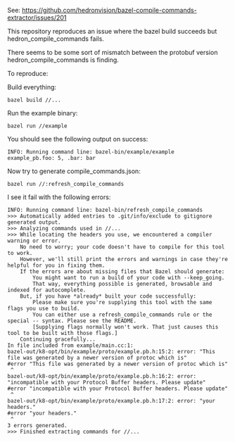 See: https://github.com/hedronvision/bazel-compile-commands-extractor/issues/201

This repository reproduces an issue where the bazel build succeeds but hedron_compile_commands fails.

There seems to be some sort of mismatch between the protobuf version hedron_compile_commands is finding.

To reproduce:

Build everything:

```
bazel build //...
```

Run the example binary:

```
bazel run //example
```

You should see the following output on success:

```
INFO: Running command line: bazel-bin/example/example
example_pb.foo: 5, .bar: bar
```

Now try to generate compile_commands.json:

```
bazel run //:refresh_compile_commands
```

I see it fail with the following errors:

```
INFO: Running command line: bazel-bin/refresh_compile_commands
>>> Automatically added entries to .git/info/exclude to gitignore generated output.
>>> Analyzing commands used in //...
>>> While locating the headers you use, we encountered a compiler warning or error.
    No need to worry; your code doesn't have to compile for this tool to work.
    However, we'll still print the errors and warnings in case they're helpful for you in fixing them.
    If the errors are about missing files that Bazel should generate:
        You might want to run a build of your code with --keep_going.
        That way, everything possible is generated, browsable and indexed for autocomplete.
    But, if you have *already* built your code successfully:
        Please make sure you're supplying this tool with the same flags you use to build.
        You can either use a refresh_compile_commands rule or the special -- syntax. Please see the README.
        [Supplying flags normally won't work. That just causes this tool to be built with those flags.]
    Continuing gracefully...
In file included from example/main.cc:1:
bazel-out/k8-opt/bin/example/proto/example.pb.h:15:2: error: "This file was generated by a newer version of protoc which is"
#error "This file was generated by a newer version of protoc which is"
 ^
bazel-out/k8-opt/bin/example/proto/example.pb.h:16:2: error: "incompatible with your Protocol Buffer headers. Please update"
#error "incompatible with your Protocol Buffer headers. Please update"
 ^
bazel-out/k8-opt/bin/example/proto/example.pb.h:17:2: error: "your headers."
#error "your headers."
 ^
3 errors generated.
>>> Finished extracting commands for //...
```
